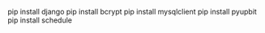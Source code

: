 pip install django
pip install bcrypt
pip install mysqlclient
pip install pyupbit
pip install schedule
